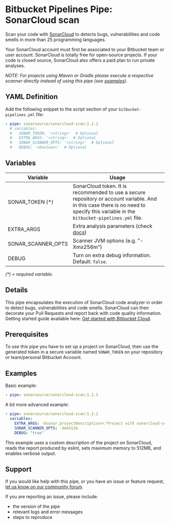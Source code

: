 # Bitbucket Pipelines Pipe: SonarCloud scan

Scan your code with [SonarCloud](https://sonarcloud.io) to detects bugs, vulnerabilities and code smells in more than 25 programming languages.

Your SonarCloud account must first be associated to your Bitbucket team or user account. SonarCloud is totally free for open-source projects. If your code is closed source, SonarCloud also offers a paid plan to run private analyses.

_NOTE: For projects using Maven or Gradle please execute a respective scanner directly instead of using this pipe (see [examples](https://bitbucket.org/account/user/sonarsource/projects/SAMPLES))._

## YAML Definition

Add the following snippet to the script section of your `bitbucket-pipelines.yml` file:

```yaml
- pipe: sonarsource/sonarcloud-scan:1.2.1
  # variables:
  #   SONAR_TOKEN: '<string>'  # Optional
  #   EXTRA_ARGS: '<string>'  # Optional
  #   SONAR_SCANNER_OPTS: '<string>'  # Optional
  #   DEBUG: '<boolean>'  # Optional
```

## Variables

| Variable           | Usage                                                                                                                                                                                 |
| ------------------ | ------------------------------------------------------------------------------------------------------------------------------------------------------------------------------------- |
| SONAR_TOKEN (\*)   | SonarCloud token. It is recommended to use a secure repository or account variable. And in this case there is no need to specify this variable in the `bitbucket-pipelines.yml` file. |
| EXTRA_ARGS         | Extra analysis parameters (check [docs](https://sonarcloud.io/documentation/analysis/analysis-parameters/))                                                                           |
| SONAR_SCANNER_OPTS | Scanner JVM options (e.g. "-Xmx256m")                                                                                                                                                 |
| DEBUG              | Turn on extra debug information. Default: `false`.                                                                                                                                    |

_(\*) = required variable._

## Details

This pipe encapsulates the execution of SonarCloud code analyzer in order to detect bugs, vulnerabilities and code smells. SonarCloud can then decorate your Pull Requests and report back with code quality information. Getting started guide available here: [Get started with Bitbucket Cloud](https://sonarcloud.io/documentation/integrations/bitbucketcloud/).

## Prerequisites

To use this pipe you have to set up a project on SonarCloud, then use the generated token in a secure variable named `SONAR_TOKEN` on your repository or team/personal Bitbucket Account.

## Examples

Basic example:

```yaml
- pipe: sonarsource/sonarcloud-scan:1.2.1
```

A bit more advanced example:

```yaml
- pipe: sonarsource/sonarcloud-scan:1.2.1
  variables:
    EXTRA_ARGS: -Dsonar.projectDescription=\"Project with sonarcloud-scan pipe\" -Dsonar.eslint.reportPaths=\"report.json\"
    SONAR_SCANNER_OPTS: -Xmx512m
    DEBUG: "true"
```

This example uses a custom description of the project on SonarCloud, reads the report produced by eslint, sets maximum memory to 512MB, and enables verbose output.

## Support

If you would like help with this pipe, or you have an issue or feature request, [let us know on our community forum](https://community.sonarsource.com/tags/c/help/sc/bitbucket).

If you are reporting an issue, please include:

- the version of the pipe
- relevant logs and error messages
- steps to reproduce
